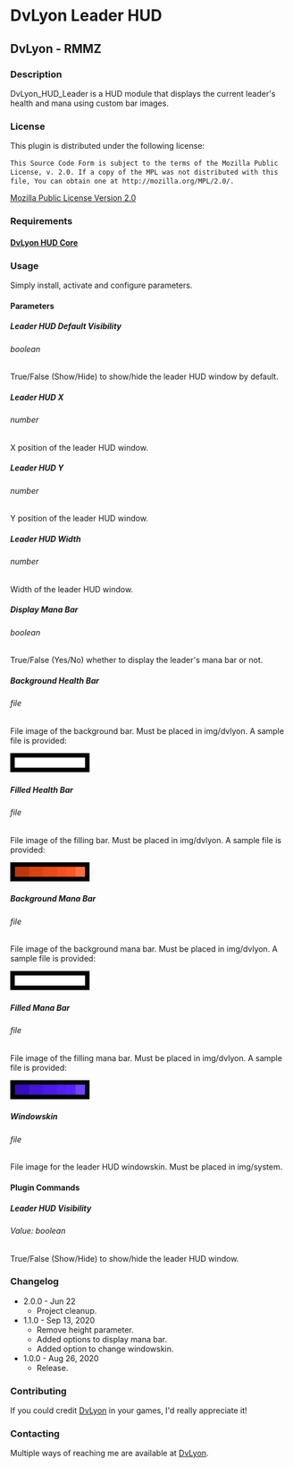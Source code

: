 # DvLyon Leader HUD

## DvLyon - RMMZ

### Description

DvLyon_HUD_Leader is a HUD module that displays the current leader's health and mana using custom bar images.

### License

This plugin is distributed under the following license:

	This Source Code Form is subject to the terms of the Mozilla Public
	License, v. 2.0. If a copy of the MPL was not distributed with this
	file, You can obtain one at http://mozilla.org/MPL/2.0/.

[Mozilla Public License Version 2.0](http://mozilla.org/MPL/2.0/ "Mozilla Public License Version 2.0")

### Requirements

#### [DvLyon HUD Core](https://dvlyon.com/plugins/hud)

### Usage

Simply install, activate and configure parameters.

#### Parameters

##### Leader HUD Default Visibility
###### boolean

True/False (Show/Hide) to show/hide the leader HUD window by default.

##### Leader HUD X
###### number

X position of the leader HUD window.

##### Leader HUD Y
###### number

Y position of the leader HUD window.

##### Leader HUD Width
###### number

Width of the leader HUD window.

##### Display Mana Bar
###### boolean

True/False (Yes/No) whether to display the leader's mana bar or not.

##### Background Health Bar
###### file

File image of the background bar. Must be placed in img/dvlyon. A sample file is provided:

![bar](https://github.com/dvlyon/RMMZ/raw/main/GameMap/HUD/Leader/Assets/bar.png)

##### Filled Health Bar
###### file

File image of the filling bar. Must be placed in img/dvlyon. A sample file is provided:

![barFill](https://github.com/dvlyon/RMMZ/raw/main/GameMap/HUD/Leader/Assets/barFill.png)

##### Background Mana Bar
###### file

File image of the background mana bar. Must be placed in img/dvlyon. A sample file is provided:

![bar](https://github.com/dvlyon/RMMZ/raw/main/GameMap/HUD/Leader/Assets/bar.png)

##### Filled Mana Bar
###### file

File image of the filling mana bar. Must be placed in img/dvlyon. A sample file is provided:

![barFill](https://github.com/dvlyon/RMMZ/raw/main/GameMap/HUD/Leader/Assets/manaBarFill.png)

##### Windowskin
###### file

File image for the leader HUD windowskin. Must be placed in img/system.

#### Plugin Commands

##### Leader HUD Visibility
###### Value: boolean

True/False (Show/Hide) to show/hide the leader HUD window.

### Changelog

* 2.0.0 - Jun 22
  * Project cleanup.
* 1.1.0 - Sep 13, 2020
  * Remove height parameter.
  * Added options to display mana bar.
  * Added option to change windowskin.
* 1.0.0 - Aug 26, 2020
  * Release.

### Contributing

If you could credit [DvLyon](https://dvlyon.com) in your games, I'd really appreciate it!

### Contacting

Multiple ways of reaching me are available at [DvLyon](https://dvlyon.com).
